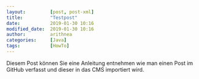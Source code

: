 ```yaml
---
layout:         [post, post-xml]              
title:          "Testpost"
date:           2019-01-30 10:16
modified_date:  2019-01-30 10:16
author:         arithnea
categories:     [Java]
tags:           [HowTo]
---
```


Diesem Post können Sie eine Anleitung entnehmen wie man einen Post im GitHub verfasst und dieser in das CMS importiert wird.
